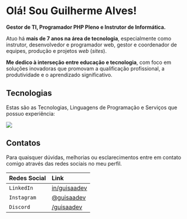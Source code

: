 # Olá! Sou Guilherme Alves!
**Gestor de TI, Programador PHP Pleno e Instrutor de Informática.** 

Atuo há **mais de 7 anos na área de tecnologia**, especialmente como instrutor, desenvolvedor e programador web, gestor e coordenador de equipes, produção e projetos _web_ (_sites_).

**Me dedico à interseção entre educação e tecnologia**, com foco em soluções inovadoras que promovam a qualificação profissional, a produtividade e o aprendizado significativo. 


## Tecnologias
Estas são as Tecnologias, Linguagens de Programação e Serviços que possuo experiência: 

[![](https://skillicons.dev/icons?i=html,css,js,jquery,bootstrap,tailwind,php,phpstorm,laravel,mysql,sqlite,wordpress,java,kotlin,androidstudio,gcp,py,pycharm,linux,ubuntu,mint,windows,powershell,figma,vscode,sublime,git,github,gitlab,bitbucket&perline=6)](https://skillicons.dev)

## Contatos
Para quaisquer dúvidas, melhorias ou esclarecimentos entre em contato comigo através das redes sociais no meu perfil.

| Redes Social | Link |
| :-------- | :---- |
| `LinkedIn`|[in/guisaadev](https://www.linkedin.com/in/guisaadev) |
|`Instagram` | [@guisaadev](https://www.instagram.com/guisaadev) |
|`Discord` | [/guisaadev](https://discord.com/)|
